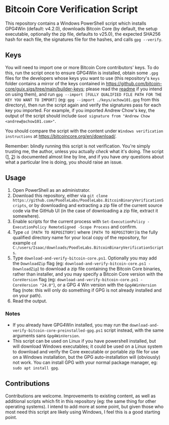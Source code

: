 # Bitcoin Core Verification Script

This repository contains a Windows PowerShell script which installs GPG4Win (default: v4.2.0), downloads Bitcoin Core (by default, the setup executable, optionally the zip file, defaults to v25.0), the expected SHA256 hash for each file, the signatures file for the hashes, and calls `gpg --verify`.

## Keys

You will need to import one or more Bitcoin Core contributors' keys. To do this, run the script once to ensure GPG4Win is installed, obtain some `.gpg` files for the developers whose keys you want to use (this repository's `keys` folder contains a mirror of the keys contained in https://github.com/bitcoin-core/guix.sigs/tree/main/builder-keys; please read the [readme](./keys/README.md) if you intend on using them), and run `gpg --import [FULLY QUALIFIED FILE PATH FOR THE KEY YOU WANT TO IMPORT]` (eg: `gpg --import ./keys/achow101.gpg` from this directory), then run the script again and verify the signatures pass for each key you imported. For example, if you imported Andrew Chow's key, the output of the script should include `Good signature from "Andrew Chow <andrew@achow101.com>"`.

You should compare the script with the content under `Windows verification instructions` at https://bitcoincore.org/en/download/.

Remember: blindly running this script is not verification. You're simply trusting me, the author, unless you actually *check* what it's doing. The script ([1](https://github.com/PoodleLabs/PoodleLabs.BitcoinBinaryVerificationScripts/blob/master/download-and-verify-bitcoin-core.ps1), [2](https://github.com/PoodleLabs/PoodleLabs.BitcoinBinaryVerificationScripts/blob/master/download-and-verify-bitcoin-core-preinstalled-gpg.ps1)) is documented almost line by line, and if you have *any* questions about what a particular line is doing, you should raise an issue.

## Usage

1. Open PowerShell as an administrator.
2. Download this repository, either via `git clone https://github.com/PoodleLabs/PoodleLabs.BitcoinBinaryVerificationScripts`, or by downloading and extracting a zip file of the current source code via the GitHub UI (in the case of downloading a zip file, extract it somewhere).
3. Enable scripts for the current process with `Set-ExecutionPolicy -ExecutionPolicy RemoteSigned -Scope Process` and confirm.
4. Type `cd [PATH TO REPOSITORY]` where `[PATH TO REPOSITORY]`is the fully qualified directory name for your local copy of the repository, for example `cd C:/users/Isaac/downloads/PoodleLabs.BitcoinBinaryVerificationScripts`.
4. Type `download-and-verify-bitcoin-core.ps1`. Optionally you may add the `DownloadZip` flag (eg: `download-and-verify-bitcoin-core.ps1 -DownloadZip`) to download a zip file containing the Bitcoin Core binaries, rather than installer, and you may specify a Bitcoin Core version with the `CoreVersion` flag (eg: `download-and-verify-bitcoin-core.ps1 -CoreVersion "24.0"`), or a GPG 4 Win version with the `Gpg4WinVersion` flag (note: this will only do something if GPG is not already installed and on your path). 
5. Read the output.

### Notes
- If you already have GPG4Win installed, you may run the `download-and-verify-bitcoin-core-preinstalled-gpg.ps1` script instead, with the same arguments sans `Gpg4WinVersion`.
- This script can be used on Linux if you have powershell installed, but will download Windows executables; it could be used on a Linux system to download and verify the Core executable or portable zip file for use on a Windows installation, but the GPG auto-installation will (obviously) not work. You can install GPG with your normal package manager, eg: `sudo apt install gpg`.


## Contributions

Contributions are welcome. Improvements to existing content, as well as additional scripts which fit in this repository (eg: the same thing for other operating systems). I intend to add more at some point, but given those who most need this script are likely using Windows, I feel this is a good starting point.

